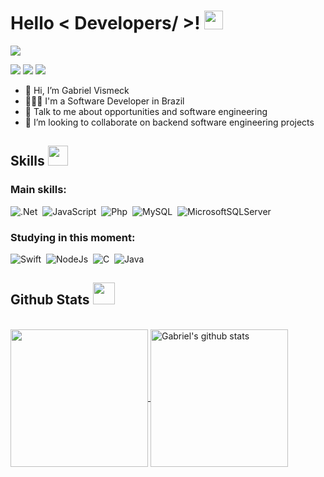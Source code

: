 <h1> Hello < Developers/ >! <img src = "https://raw.githubusercontent.com/MartinHeinz/MartinHeinz/master/wave.gif" width = 30px> </h1>
<p align='center'>
</p>

<p>
  <a href="https://github.com/DenverCoder1/readme-typing-svg"><img src="https://readme-typing-svg.herokuapp.com?&font=IBM+Plex+Sans&color=abcdef&size=20&lines=Welcome+to+my+GitHub+Profile!;I'm+a+Software+Developer;I'm+majoring+in+software+engineering;Be+Welcome+!+:)" /></a>
</p>

<a href="https://www.instagram.com/gabgab.e/" target="_blank"><img src="https://img.shields.io/badge/-Instagram-%23E4405F?style=for-the-badge&logo=instagram&logoColor=white"></a>
<a href = "mailto:gabrielvismeck01@gmail.com"><img src="https://img.shields.io/badge/-Gmail-%23333?style=for-the-badge&logo=gmail&logoColor=white"></a>
<a href="https://www.linkedin.com/in/gabriel-vismeck/" target="_blank"><img src="https://img.shields.io/badge/-LinkedIn-%230077B5?style=for-the-badge&logo=linkedin&logoColor=white"></a> 

- 👋 Hi, I’m Gabriel Vismeck
- 👨🏻‍💻 I'm a Software Developer in Brazil
- 💬 Talk to me about opportunities and software engineering
- 🤝 I’m looking to collaborate on backend software engineering projects

<h2> Skills <img src = "https://media2.giphy.com/media/QssGEmpkyEOhBCb7e1/giphy.gif?cid=ecf05e47a0n3gi1bfqntqmob8g9aid1oyj2wr3ds3mg700bl&rid=giphy.gif" width = 32px> </h2>

### Main skills:
![.Net](https://img.shields.io/badge/.NET-512BD4.svg?style=for-the-badge&logo=dotnet&logoColor=white)&nbsp;
![JavaScript](https://img.shields.io/badge/JavaScript-F7DF1E.svg?style=for-the-badge&logo=JavaScript&logoColor=black)&nbsp;
![Php](https://img.shields.io/badge/PHP-777BB4.svg?style=for-the-badge&logo=PHP&logoColor=white)&nbsp;
![MySQL](https://img.shields.io/badge/MySQL-4479A1.svg?style=for-the-badge&logo=MySQL&logoColor=white)&nbsp;
![MicrosoftSQLServer](https://img.shields.io/badge/Microsoft%20SQL%20Server-CC2927.svg?style=for-the-badge&logo=Microsoft-SQL-Server&logoColor=white)&nbsp;

### Studying in this moment:
![Swift](https://img.shields.io/badge/Swift-F05138.svg?style=for-the-badge&logo=Swift&logoColor=white)&nbsp;
![NodeJs](https://img.shields.io/badge/Node.js-339933.svg?style=for-the-badge&logo=nodedotjs&logoColor=white)&nbsp;
![C](https://img.shields.io/badge/C-A8B9CC.svg?style=for-the-badge&logo=C&logoColor=black)&nbsp;
![Java](https://img.shields.io/badge/java-%23ED8B00.svg?style=for-the-badge&logo=openjdk&logoColor=white)&nbsp;

<h2> Github Stats <img src = "https://i.pinimg.com/originals/65/c4/f4/65c4f452571be1261e9c623f7da488ac.gif" width = 35px></h2>
  <br>
   <a href="https://github.com/gabriel-vismeck">
    <img align="center" src="https://github-readme-stats.vercel.app/api/top-langs/?username=gabriel-vismeck&hide=ASP.NET,jupyter%20notebook&theme=dark&hide_langs_below=1" height="220px"/>
  </a>
  <a href="https://github.com/gabriel-vismeck">
   <img align="center" src="https://github-readme-stats.vercel.app/api?username=gabriel-vismeck&count_private=true&hide=stars&show_icons=true&theme=dark&line_height=27" alt="Gabriel's github stats" height="220px" />
  </a>


